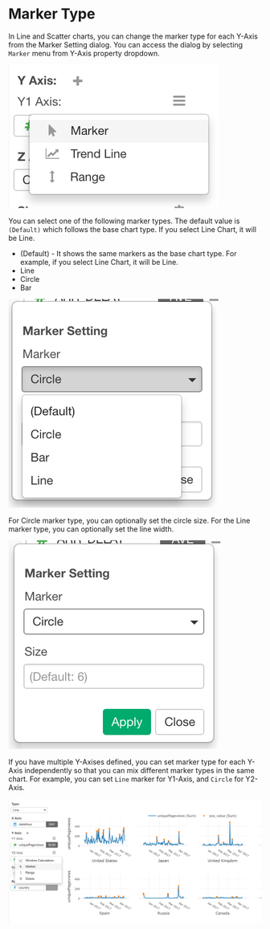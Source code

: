 # Marker Type

In Line and Scatter charts, you can change the marker type for each Y-Axis from the Marker Setting dialog. You can access the dialog by selecting `Marker` menu from Y-Axis property dropdown.

![](images/marker-toggle.png)
 
You can select one of the following marker types. The default value is `(Default)` which follows the base chart type. If you select Line Chart, it will be Line. 

* (Default) - It shows the same markers as the base chart type. For example, if you select Line Chart, it will be Line.  
* Line
* Circle
* Bar

![](images/marker-dialog1.png)

For Circle marker type, you can optionally set the circle size. For the Line marker type, you can optionally set the line width.

![](images/marker-dialog2.png)


If you have multiple Y-Axises defined, you can set marker type for each Y-Axis independently so that you can mix different marker types in the same chart. For example, you can set `Line` marker for Y1-Axis, and `Circle` for Y2-Axis.  

![](images/marker.png)
